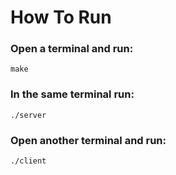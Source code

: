 # How To Run
### Open a terminal and run:
```
make
```
### In the same terminal run:
```
./server
```

### Open another terminal and run:
```
./client
```
